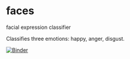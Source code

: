 # faces
facial expression classifier

Classifies three emotions: happy, anger, disgust.

[![Binder](https://mybinder.org/badge_logo.svg)](https://mybinder.org/v2/gh/samuel-gibbon/faces.git/HEAD?urlpath=%2Fvoila%2Frender%2Ffacial_expression_classifier.ipynb)